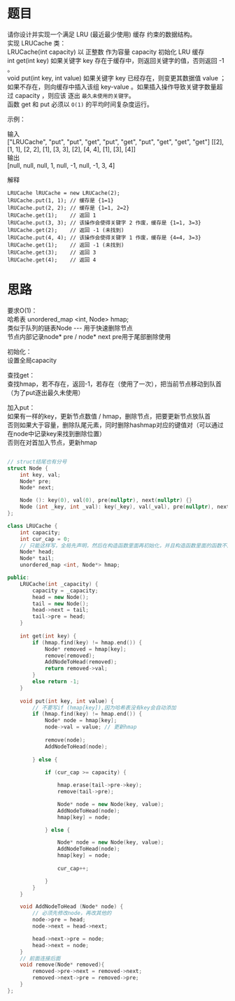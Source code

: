 # 题目
请你设计并实现一个满足  LRU (最近最少使用) 缓存 约束的数据结构。  
实现 LRUCache 类：  
LRUCache(int capacity) 以 正整数 作为容量 capacity 初始化 LRU 缓存  
int get(int key) 如果关键字 key 存在于缓存中，则返回关键字的值，否则返回 -1 。  
void put(int key, int value) 如果关键字 key 已经存在，则变更其数据值 value ；如果不存在，则向缓存中插入该组 key-value 。如果插入操作导致关键字数量超过 capacity ，则应该 逐出 `最久未使用的关键字`。  
函数 get 和 put 必须以 `O(1)` 的平均时间复杂度运行。

示例：  

输入  
["LRUCache", "put", "put", "get", "put", "get", "put", "get", "get", "get"]
[[2], [1, 1], [2, 2], [1], [3, 3], [2], [4, 4], [1], [3], [4]]  
输出  
[null, null, null, 1, null, -1, null, -1, 3, 4]

解释

    LRUCache lRUCache = new LRUCache(2);
    lRUCache.put(1, 1); // 缓存是 {1=1}
    lRUCache.put(2, 2); // 缓存是 {1=1, 2=2}
    lRUCache.get(1);    // 返回 1
    lRUCache.put(3, 3); // 该操作会使得关键字 2 作废，缓存是 {1=1, 3=3}
    lRUCache.get(2);    // 返回 -1 (未找到)
    lRUCache.put(4, 4); // 该操作会使得关键字 1 作废，缓存是 {4=4, 3=3}
    lRUCache.get(1);    // 返回 -1 (未找到)
    lRUCache.get(3);    // 返回 3
    lRUCache.get(4);    // 返回 4


# 思路

要求O(1)：  
哈希表 unordered_map <int, Node> hmap;   
类似于队列的链表Node --- 用于快速删除节点  
    节点内部记录node* pre / node* next
    pre用于尾部删除使用

初始化：  
设置全局capacity

查找get：  
查找hmap，若不存在，返回-1，若存在（使用了一次），把当前节点移动到队首（为了put逐出最久未使用）

加入put：  
如果有一样的key，更新节点数值 / hmap，删除节点，把要更新节点放队首  
否则如果大于容量，删除队尾元素，同时删除hashmap对应的键值对（可以通过在node中记录key来找到删除位置）  
   否则在对首加入节点，更新hmap

```c++

// struct结尾也有分号
struct Node {
    int key, val;
    Node* pre;
    Node* next;

    Node (): key(0), val(0), pre(nullptr), next(nullptr) {}
    Node (int _key, int _val): key(_key), val(_val), pre(nullptr), next(nullptr) {}
};

class LRUCache {
    int capacity;
    int cur_cap = 0;
    // 只能这样写，全局先声明，然后在构造函数里面再初始化，并且构造函数里面的函数不能被其他函数访问
    Node* head; 
    Node* tail;
    unordered_map <int, Node*> hmap;

public:
    LRUCache(int _capacity) {
        capacity = _capacity;
        head = new Node();
        tail = new Node();
        head->next = tail;
        tail->pre = head;
    }
    
    int get(int key) {
        if (hmap.find(key) != hmap.end()) {
            Node* removed = hmap[key];
            remove(removed);
            AddNodeToHead(removed);
            return removed->val;
        }
        else return -1;
    }
    
    void put(int key, int value) {
        // 不要写if (hmap[key]),因为哈希表没有key会自动添加
        if (hmap.find(key) != hmap.end()) { 
            Node* node = hmap[key];
            node->val = value; // 更新hmap
            
            remove(node);
            AddNodeToHead(node);
            
        } else {
            
            if (cur_cap >= capacity) {

                hmap.erase(tail->pre->key);
                remove(tail->pre);

                Node* node = new Node(key, value);
                AddNodeToHead(node);
                hmap[key] = node;

            } else {

                Node* node = new Node(key, value);
                AddNodeToHead(node);
                hmap[key] = node;
                
                cur_cap++;

            }
        }
    }

    void AddNodeToHead (Node* node) {
        // 必须先修改node，再改其他的
        node->pre = head;
        node->next = head->next;

        head->next->pre = node;
        head->next = node;
    }
    // 前面连接后面
    void remove(Node* removed){
        removed->pre->next = removed->next;
        removed->next->pre = removed->pre;
    }
};

```
